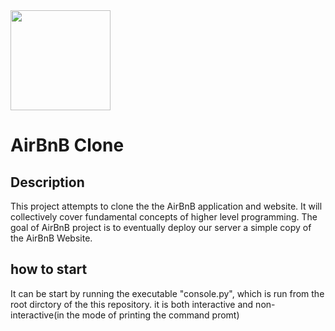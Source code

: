 <img src="https://github.com/jarehec/AirBnB_clone_v3/blob/master/dev/HBTN-hbnb-Final.png" width="160" height=auto />

# AirBnB Clone


## Description

This project attempts to clone the the AirBnB application and website. It will collectively cover fundamental concepts of higher level programming. The goal of AirBnB project is to eventually deploy our server a simple copy of the AirBnB Website.

## how to start

It can be start by running the executable "console.py", which is run from the root dirctory of the this repository.
it is both interactive and non-interactive(in the mode of printing the command promt)

